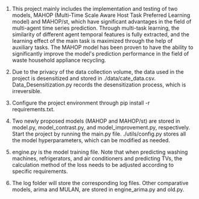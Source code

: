 1. This project mainly includes the implementation and testing of two models, MAHOP (Multi-Time Scale Aware Host Task Preferred Learning model) 
   and MAHOP/st, which have significant advantages in the field of multi-agent time series prediction. Through multi-task learning, 
   the similarity of different agent temporal features is fully extracted, and the learning effect of the main task is maximized through the help of auxiliary tasks. 
   The MAHOP model has been proven to have the ability to significantly improve the model's prediction performance in the field of waste household appliance recycling. 

2. Due to the privacy of the data collection volume, the data used in the project is desensitized and stored in ./data/cate_data.csv. 
   Data_Desensitization.py records the desensitization process, which is irreversible. 

3. Configure the project environment through pip install -r requirements.txt. 

4. Two newly proposed models (MAHOP and MAHOP/st) are stored in model.py, model_contrast.py, and model_improvement.py, respectively. 
   Start the project by running the main.py file. ./utils/config.py stores all the model hyperparameters, which can be modified as needed. 

5. engine.py is the model training file. Note that when predicting washing machines, refrigerators, and air conditioners and predicting TVs, 
   the calculation method of the loss needs to be adjusted according to specific requirements. 

6. The log folder will store the corresponding log files. Other comparative models, arima and MULAN, are stored in engine_arima.py and old.py.
